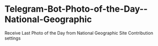 # Telegram-Bot-Photo-of-the-Day--National-Geographic
Receive Last Photo of the Day from National Geographic Site  Contribution settings 
